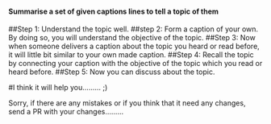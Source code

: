 #### Summarise a set of given captions lines to tell a topic of them
##Step 1:
Understand the topic well.
##step 2:
Form a caption of your own. By doing so, you will understand the objective of the topic.
##Step 3:
Now when someone delivers a caption about the topic you heard or read before, it will little bit similar to your own made caption.
##Step 4:
Recall the topic by connecting your caption with the objective of the topic which you read or heard before.
##Step 5:
Now you can discuss about the topic.

#I think it will help you......... ;)

Sorry, if there are any mistakes or if you think that it need any changes, send a PR with your changes.........
